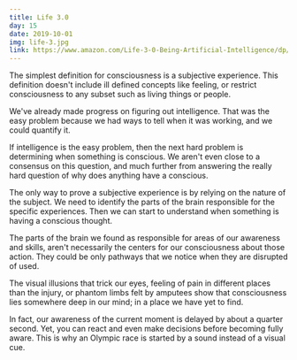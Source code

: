 ```yaml
---
title: Life 3.0
day: 15
date: 2019-10-01
img: life-3.jpg
link: https://www.amazon.com/Life-3-0-Being-Artificial-Intelligence/dp/1101946598
---
```


The simplest definition for consciousness is a subjective experience. This
definition doesn't include ill defined concepts like feeling, or restrict
consciousness to any subset such as living things or people.

We've already made progress on figuring out intelligence. That was the easy
problem because we had ways to tell when it was working, and we could quantify
it.

If intelligence is the easy problem, then the next hard problem is determining
when something is conscious. We aren't even close to a consensus on this
question, and much further from answering the really hard question of why does
anything have a conscious.

The only way to prove a subjective experience is by relying on the nature of
the subject. We need to identify the parts of the brain responsible for the
specific experiences. Then we can start to understand when something is having a
conscious thought.

The parts of the brain we found as responsible for areas of our awareness and
skills, aren't necessarily the centers for our consciousness about those
action. They could be only pathways that we notice when they are disrupted of
used.

The visual illusions that trick our eyes, feeling of pain in different places
than the injury, or phantom limbs felt by amputees show that consciousness lies
somewhere deep in our mind; in a place we have yet to find.

In fact, our awareness of the current moment is delayed by about a quarter
second. Yet, you can react and even make decisions before becoming fully aware.
This is why an Olympic race is started by a sound instead of a visual cue. 
